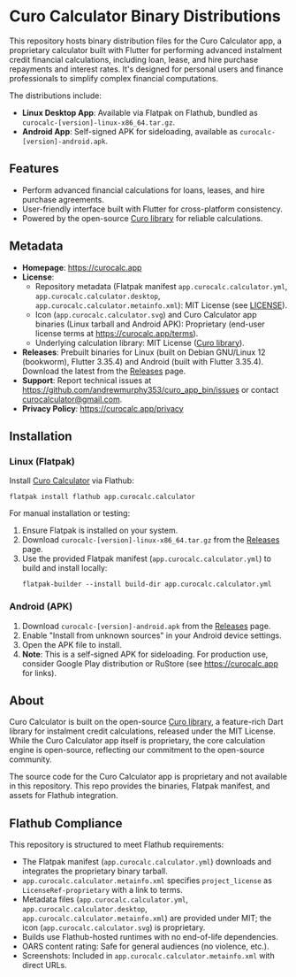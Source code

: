 # Curo Calculator Binary Distributions

This repository hosts binary distribution files for the Curo Calculator app, a proprietary calculator built with Flutter for performing advanced instalment credit financial calculations, including loan, lease, and hire purchase repayments and interest rates. It's designed for personal users and finance professionals to simplify complex financial computations.

The distributions include:
- **Linux Desktop App**: Available via Flatpak on Flathub, bundled as `curocalc-[version]-linux-x86_64.tar.gz`.
- **Android App**: Self-signed APK for sideloading, available as `curocalc-[version]-android.apk`.

## Features
- Perform advanced financial calculations for loans, leases, and hire purchase agreements.
- User-friendly interface built with Flutter for cross-platform consistency.
- Powered by the open-source [Curo library](https://github.com/andrewmurphy353/curo) for reliable calculations.

## Metadata
- **Homepage**: https://curocalc.app
- **License**:
  - Repository metadata (Flatpak manifest `app.curocalc.calculator.yml`, `app.curocalc.calculator.desktop`, `app.curocalc.calculator.metainfo.xml`): MIT License (see [LICENSE](LICENSE)).
  - Icon (`app.curocalc.calculator.svg`) and Curo Calculator app binaries (Linux tarball and Android APK): Proprietary (end-user license terms at https://curocalc.app/terms).
  - Underlying calculation library: MIT License ([Curo library](https://github.com/andrewmurphy353/curo)).
- **Releases**: Prebuilt binaries for Linux (built on Debian GNU/Linux 12 (bookworm), Flutter 3.35.4) and Android (built with Flutter 3.35.4). Download the latest from the [Releases](https://github.com/andrewmurphy353/curo_app_bin/releases) page.
- **Support**: Report technical issues at https://github.com/andrewmurphy353/curo_app_bin/issues or contact curocalculator@gmail.com.
- **Privacy Policy**: https://curocalc.app/privacy

## Installation

### Linux (Flatpak)
Install [Curo Calculator](https://flathub.org/en/apps/app.curocalc.calculator) via Flathub:
```
flatpak install flathub app.curocalc.calculator
```

For manual installation or testing:
1. Ensure Flatpak is installed on your system.
2. Download `curocalc-[version]-linux-x86_64.tar.gz` from the [Releases](https://github.com/andrewmurphy353/curo_app_bin/releases) page.
3. Use the provided Flatpak manifest (`app.curocalc.calculator.yml`) to build and install locally:
   ```
   flatpak-builder --install build-dir app.curocalc.calculator.yml
   ```

### Android (APK)
1. Download `curocalc-[version]-android.apk` from the [Releases](https://github.com/andrewmurphy353/curo_app_bin/releases) page.
2. Enable "Install from unknown sources" in your Android device settings.
3. Open the APK file to install.
4. **Note**: This is a self-signed APK for sideloading. For production use, consider Google Play distribution or RuStore (see https://curocalc.app for links).

## About
Curo Calculator is built on the open-source [Curo library](https://github.com/andrewmurphy353/curo), a feature-rich Dart library for instalment credit calculations, released under the MIT License. While the Curo Calculator app itself is proprietary, the core calculation engine is open-source, reflecting our commitment to the open-source community.

The source code for the Curo Calculator app is proprietary and not available in this repository. This repo provides the binaries, Flatpak manifest, and assets for Flathub integration.

## Flathub Compliance
This repository is structured to meet Flathub requirements:
- The Flatpak manifest (`app.curocalc.calculator.yml`) downloads and integrates the proprietary binary tarball.
- `app.curocalc.calculator.metainfo.xml` specifies `project_license` as `LicenseRef-proprietary` with a link to terms.
- Metadata files (`app.curocalc.calculator.yml`, `app.curocalc.calculator.desktop`, `app.curocalc.calculator.metainfo.xml`) are provided under MIT; the icon (`app.curocalc.calculator.svg`) is proprietary.
- Builds use Flathub-hosted runtimes with no end-of-life dependencies.
- OARS content rating: Safe for general audiences (no violence, etc.).
- Screenshots: Included in `app.curocalc.calculator.metainfo.xml` with direct URLs.
